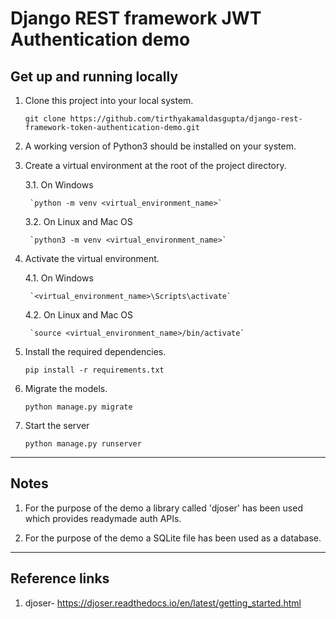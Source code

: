 # Django REST framework JWT Authentication demo

## Get up and running locally

1. Clone this project into your local system.
    
    `git clone https://github.com/tirthyakamaldasgupta/django-rest-framework-token-authentication-demo.git`

2. A working version of Python3 should be installed on your system.

3. Create a virtual environment at the root of the project directory.

    3.1. On Windows

        `python -m venv <virtual_environment_name>`

    3.2. On Linux and Mac OS

        `python3 -m venv <virtual_environment_name>`

3. Activate the virtual environment.

    4.1. On Windows

        `<virtual_environment_name>\Scripts\activate`

    4.2. On Linux and Mac OS

        `source <virtual_environment_name>/bin/activate`

4. Install the required dependencies.

    `pip install -r requirements.txt`

5. Migrate the models.

    `python manage.py migrate`

6. Start the server

    `python manage.py runserver`

---

## Notes

1. For the purpose of the demo a library called 'djoser' has been used which provides readymade auth APIs.

2. For the purpose of the demo a SQLite file has been used as a database.

---

## Reference links

1. djoser- https://djoser.readthedocs.io/en/latest/getting_started.html